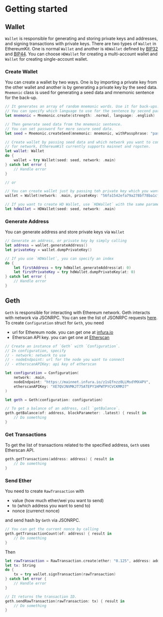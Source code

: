 # Getting started

## Wallet
`Wallet` is responsible for generating and storing private keys and addresses, and signing transactions with private keys. There are two types of `Wallet` in EthereumKit. One is normal `Wallet` and another is `HDWallet` defined by [BIP32](https://github.com/bitcoin/bips/blob/master/bip-0032.mediawiki) and [BIP44](https://github.com/bitcoin/bips/blob/master/bip-0044.mediawiki).  You can choose `HDWallet` for creating a multi-account wallet and `Wallet` for creating single-account wallet.

### Create Wallet
You can create a wallet by two ways. One is by importing a private key from the other wallet and another is by generating a private key by the seed data. `Mnemonic` class is used for generating a seed data and mnemonic sentence for the back-up.

```swift
// It generates an array of random mnemonic words. Use it for back-ups.
// You can specify which language to use for the sentence by second parameter.
let mnemonic = Mnemonic.create(strength: .normal, language: .english)

// Then generate seed data from the mnemonic sentence.
// You can set password for more secure seed data.
let seed = Mnemonic.createSeed(mnemonic: mnemonic, withPassphrase: "password")

// Create wallet by passing seed data and which network you want to connect.
// for network, EthereumKit currently supports mainnet and ropsten.
let wallet: Wallet
do {
    wallet = try Wallet(seed: seed, network: .main)
} catch let error {
    // Handle error
}

// or

// You can create wallet just by passing teh private key which you want to import.
wallet = Wallet(network: .main, privateKey: "56fa1542efa79a278bf78ba1cf11ef20d961d511d344dc1d4d527bc06eeca667")

// If you want to create HD Wallet, use `HDWallet` with the same parameters.
let hdWallet = HDWallet(seed: seed, network: .main)
```

### Generate Address
You can generate address and store private keys via `Wallet`

```swift
// Generate an address, or private key by simply calling
let address = wallet.generateAddress()
let privateKey = wallet.dumpPrivateKey()

// If you use `HDWallet`, you can specify an index
do {
    let firstAddress = try hdWallet.generateAddress(at: 0)
    let firstPrivateKey = try hdWallet.dumpPrivateKey(at: 0)
} catch let error {
    // Handle error
}
```

## Geth
`Geth` is responsible for interacting with Ethereum network. Geth interacts with network via JSONRPC. You can see the list of JSONRPC requests [here](Documentation/JSONRPC.md).
To create `Configuration` struct for `Geth`, you need 
- url for Ethereum node. you can get one at [infura.io](https://infura.io)
- Etherscan API key. you can get one at [Etherscan](https://etherscan.io)

```swift
// Create an instance of `Geth` with `Configuration`.
// In configuration, specify
// - network: network to use
// - nodeEndpoint: url for the node you want to connect
// - etherscanAPIKey: api key of etherscan

let configuration = Configuration(
    network: .main,
    nodeEndpoint: "https://mainnet.infura.io/z1sEfnzz0LLMsdYMX4PV",
    etherscanAPIKey: "XE7QVJNVMKJT75ATEPY1HPWTPYCVCKMMJ7"
)

let geth = Geth(configuration: configuration)

// To get a balance of an address, call `getBalance`.
geth.getBalance(of: address, blockParameter: .latest) { result in
    // Do something
} 

```

### Get Transactions
To get the list of transactions related to the specified address, `Geth` uses Etherscan API.

```swift
geth.getTransactions(address: address) { result in
    // Do something            
}
```

### Send Ether
You need to create `RawTransaction` with 
- value (how much ether/wei you want to send)
- to (which address you want to send to)
- nonce (currenct nonce)

and send hash by `Geth` via JSONRPC.

```swift
// You can get the current nonce by calling 
geth.getTransactionCount(of: address) { result in
    // Do something
}
```

Then

```swift
let rawTransaction = RawTransaction.create(ether: "0.125", address: address, nonce: nonce)
let tx: String
do {
    tx = try wallet.signTransaction(rawTransaction)
} catch let error {
    // Handle error
}

// It returns the transaction ID.
geth.sendRawTransaction(rawTransaction: tx) { result in
    // Do something
}
```
